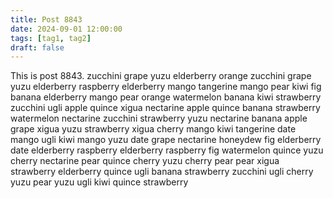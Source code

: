 ```yaml
---
title: Post 8843
date: 2024-09-01 12:00:00
tags: [tag1, tag2]
draft: false
---
```

This is post 8843.
zucchini
grape
yuzu
elderberry
orange
zucchini
grape
yuzu
elderberry
raspberry
elderberry
mango
tangerine
mango
pear
kiwi
fig
banana
elderberry
mango
pear
orange
watermelon
banana
kiwi
strawberry
zucchini
ugli
apple
quince
xigua
nectarine
apple
quince
banana
strawberry
watermelon
nectarine
zucchini
strawberry
yuzu
nectarine
banana
apple
grape
xigua
yuzu
strawberry
xigua
cherry
mango
kiwi
tangerine
date
mango
ugli
kiwi
mango
yuzu
date
grape
nectarine
honeydew
fig
elderberry
date
elderberry
raspberry
elderberry
raspberry
fig
watermelon
quince
yuzu
cherry
nectarine
pear
quince
cherry
yuzu
cherry
pear
pear
xigua
strawberry
elderberry
quince
ugli
banana
strawberry
zucchini
ugli
cherry
yuzu
pear
yuzu
ugli
kiwi
quince
strawberry
